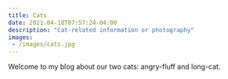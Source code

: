 ```yaml
---
title: Cats
date: 2021-04-18T07:57:24-04:00
description: "Cat-related information or photography"
images:
 - /images/cats.jpg
---
```


Welcome to my blog about our two cats: angry-fluff and long-cat.
